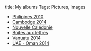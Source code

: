 title: My albums
Tags: Pictures, images


* [Philipines 2010](http://yogis.alwaysdata.net/flickr/manila.html)
* [Cambodge 2014](http://yogis.alwaysdata.net/flickr/cambodge-2014.html)
* [Nouvelle Calédonie](http://yogis.alwaysdata.net/flickr/nouvelle-caledonie.html)
* [Boites aux lettres](http://yogis.alwaysdata.net/flickr/boites-aux-lettres-de-nouvelle-caledonie.html)
* [Vanuatu 2014](http://yogis.alwaysdata.net/flickr/vanuatu-2014.html)
* [UAE - Oman 2014](http://yogis.alwaysdata.net/flickr/uae-oman.html)